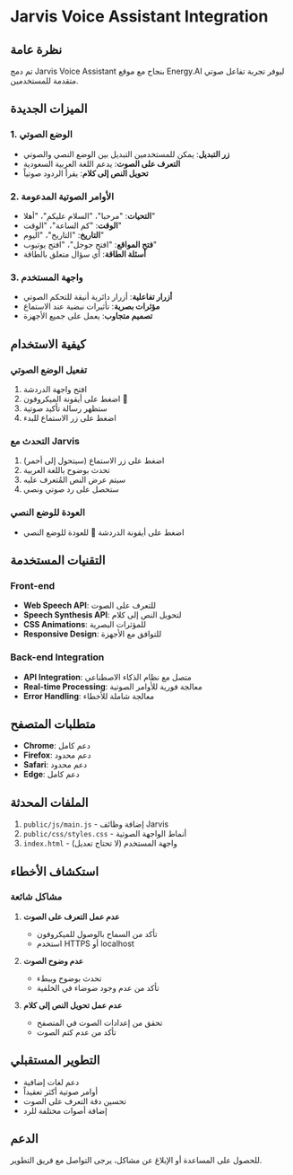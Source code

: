 # Jarvis Voice Assistant Integration

## نظرة عامة
تم دمج Jarvis Voice Assistant بنجاح مع موقع Energy.AI ليوفر تجربة تفاعل صوتي متقدمة للمستخدمين.

## الميزات الجديدة

### 1. الوضع الصوتي
- **زر التبديل**: يمكن للمستخدمين التبديل بين الوضع النصي والصوتي
- **التعرف على الصوت**: يدعم اللغة العربية السعودية
- **تحويل النص إلى كلام**: يقرأ الردود صوتياً

### 2. الأوامر الصوتية المدعومة
- **التحيات**: "مرحبا"، "السلام عليكم"، "أهلا"
- **الوقت**: "كم الساعة"، "الوقت"
- **التاريخ**: "التاريخ"، "اليوم"
- **فتح المواقع**: "افتح جوجل"، "افتح يوتيوب"
- **أسئلة الطاقة**: أي سؤال متعلق بالطاقة

### 3. واجهة المستخدم
- **أزرار تفاعلية**: أزرار دائرية أنيقة للتحكم الصوتي
- **مؤثرات بصرية**: تأثيرات نبضية عند الاستماع
- **تصميم متجاوب**: يعمل على جميع الأجهزة

## كيفية الاستخدام

### تفعيل الوضع الصوتي
1. افتح واجهة الدردشة
2. اضغط على أيقونة الميكروفون 🎤
3. ستظهر رسالة تأكيد صوتية
4. اضغط على زر الاستماع للبدء

### التحدث مع Jarvis
1. اضغط على زر الاستماع (سيتحول إلى أحمر)
2. تحدث بوضوح باللغة العربية
3. سيتم عرض النص المُتعرف عليه
4. ستحصل على رد صوتي ونصي

### العودة للوضع النصي
- اضغط على أيقونة الدردشة 💬 للعودة للوضع النصي

## التقنيات المستخدمة

### Front-end
- **Web Speech API**: للتعرف على الصوت
- **Speech Synthesis API**: لتحويل النص إلى كلام
- **CSS Animations**: للمؤثرات البصرية
- **Responsive Design**: للتوافق مع الأجهزة

### Back-end Integration
- **API Integration**: متصل مع نظام الذكاء الاصطناعي
- **Real-time Processing**: معالجة فورية للأوامر الصوتية
- **Error Handling**: معالجة شاملة للأخطاء

## متطلبات المتصفح
- **Chrome**: دعم كامل
- **Firefox**: دعم محدود
- **Safari**: دعم محدود
- **Edge**: دعم كامل

## الملفات المحدثة
1. `public/js/main.js` - إضافة وظائف Jarvis
2. `public/css/styles.css` - أنماط الواجهة الصوتية
3. `index.html` - واجهة المستخدم (لا تحتاج تعديل)

## استكشاف الأخطاء

### مشاكل شائعة
1. **عدم عمل التعرف على الصوت**
   - تأكد من السماح بالوصول للميكروفون
   - استخدم HTTPS أو localhost

2. **عدم وضوح الصوت**
   - تحدث بوضوح وببطء
   - تأكد من عدم وجود ضوضاء في الخلفية

3. **عدم عمل تحويل النص إلى كلام**
   - تحقق من إعدادات الصوت في المتصفح
   - تأكد من عدم كتم الصوت

## التطوير المستقبلي
- دعم لغات إضافية
- أوامر صوتية أكثر تعقيداً
- تحسين دقة التعرف على الصوت
- إضافة أصوات مختلفة للرد

## الدعم
للحصول على المساعدة أو الإبلاغ عن مشاكل، يرجى التواصل مع فريق التطوير.
